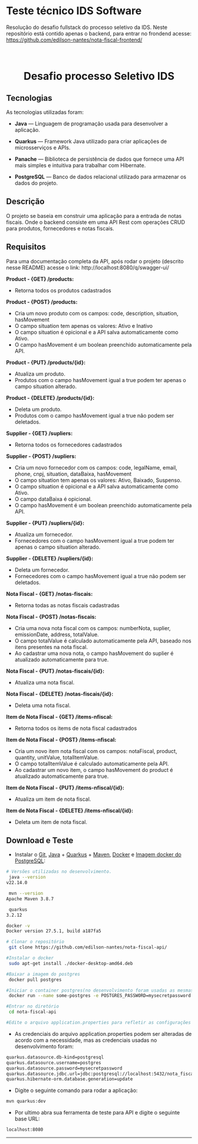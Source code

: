 # Teste técnico IDS Software
Resolução do desafio fullstack do processo seletivo da IDS. Neste repositório está contido apenas o backend, para entrar no frondend acesse: https://github.com/edilson-nantes/nota-fiscal-frontend/

<h1 align="center">
<br>
Desafio processo Seletivo IDS
</h1>

</h1>

## Tecnologias

As tecnologias utilizadas foram:

- **Java** — Linguagem de programação usada para desenvolver a aplicação.

- **Quarkus** —  Framework Java utilizado para criar aplicações de microsserviços e APIs.

- **Panache** — Biblioteca de persistência de dados que fornece uma API mais simples e intuitiva para trabalhar com Hibernate.

- **PostgreSQL** — Banco de dados relacional utilizado para armazenar os dados do projeto.

 ## Descrição
 O projeto se baseia em construir uma aplicação para a entrada de notas fiscais. Onde o backend consiste em uma API Rest com operações CRUD para produtos, fornecedores e notas fiscais.

 ## Requisitos

 Para uma documentação completa da API, após rodar o projeto (descrito nesse README) acesse o link: http://localhost:8080/q/swagger-ui/

**Product - {GET} /products:** 
- Retorna todos os produtos cadastrados

**Product - {POST} /products:** 
- Cria um novo produto com os campos: code, description, situation, hasMovement
- O campo situation tem apenas os valores: Ativo e Inativo
- O campo situation é opicional e a API salva automaticamente como Ativo.
- O campo hasMovement é um boolean preenchido automaticamente pela API.

**Product - {PUT} /products/{id}:** 
- Atualiza um produto.
- Produtos com o campo hasMovement igual a true podem ter apenas o campo situation alterado.

**Product - {DELETE} /products/{id}:** 
- Deleta um produto.
- Produtos com o campo hasMovement igual a true não podem ser deletados.

**Supplier - {GET} /supliers:** 
- Retorna todos os fornecedores cadastrados

**Supplier - {POST} /supliers:** 
- Cria um novo fornecedor com os campos: code, legalName, email, phone, cnpj, situation, dataBaixa, hasMovement
- O campo situation tem apenas os valores: Ativo, Baixado, Suspenso.
- O campo situation é opicional e a API salva automaticamente como Ativo.
- O campo dataBaixa é opicional.
- O campo hasMovement é um boolean preenchido automaticamente pela API.

**Supplier - {PUT} /supliers/{id}:** 
- Atualiza um fornecedor.
- Fornecedores com o campo hasMovement igual a true podem ter apenas o campo situation alterado.

**Supplier - {DELETE} /supliers/{id}:** 
- Deleta um fornecedor.
- Fornecedores com o campo hasMovement igual a true não podem ser deletados.

**Nota Fiscal - {GET} /notas-fiscais:** 
- Retorna todas as notas fiscais cadastradas

**Nota Fiscal - {POST} /notas-fiscais:** 
- Cria uma nova nota fiscal com os campos: numberNota, suplier, emissionDate, address, totalValue.
- O campo totalValue é calculado automaticamente pela API, baseado nos itens presentes na nota fiscal.
- Ao cadastrar uma nova nota, o campo hasMovement do suplier é atualizado automaticamente para true.

**Nota Fiscal - {PUT} /notas-fiscais/{id}:** 
- Atualiza uma nota fiscal.

**Nota Fiscal - {DELETE} /notas-fiscais/{id}:** 
- Deleta uma nota fiscal.

**Item de Nota Fiscal - {GET} /items-nfiscal:** 
- Retorna todos os items de nota fiscal cadastrados

**Item de Nota Fiscal - {POST} /items-nfiscal:** 
- Cria um novo item nota fiscal com os campos: notaFiscal, product, quantity, unitValue, totalItemValue.
- O campo totalItemValue é calculado automaticamente pela API.
- Ao cadastrar um novo item, o campo hasMovement do product é atualizado automaticamente para true.

**Item de Nota Fiscal - {PUT} /items-nfiscal/{id}:** 
- Atualiza um item de nota fiscal.

**Item de Nota Fiscal - {DELETE} /items-nfiscal/{id}:** 
- Deleta um item de nota fiscal.


##  Download e Teste



-  Instalar o [Git](https://git-scm.com/), [Java](https://www.oracle.com/br/java/technologies/javase/jdk11-archive-downloads.html) + [Quarkus](https://quarkus.io/) + [Maven](https://maven.apache.org/download.cgi), [Docker](https://www.docker.com/) e [Imagem docker do PostgreSQL](https://hub.docker.com/_/postgres):

```bash
# Versões utilizadas no desenvolvimento.
 java --version
v22.14.0

 mvn --version
Apache Maven 3.8.7

 quarkus
3.2.12

docker -v
Docker version 27.5.1, build a187fa5
```

```bash
# Clonar o repositório
 git clone https://github.com/edilson-nantes/nota-fiscal-api/

#Instalar o docker
 sudo apt-get install ./docker-desktop-amd64.deb

#Baixar a imagem do postgres
 docker pull postgres

#Iniciar o container postgres(no desenvolvimento foram usadas as mesmas credenciais padrão da imagem)
 docker run --name some-postgres -e POSTGRES_PASSWORD=mysecretpassword -p 5432:5432 -d postgres

#Entrar no diretório
 cd nota-fiscal-api

#Edite o arquivo application.properties para refletir as configurações corretas do banco de dados
```
- As credenciais do arquivo application.properties podem ser alteradas de acordo com a necessidade, mas as credenciais usadas no desenvolvimento foram:

```bash
quarkus.datasource.db-kind=postgresql
quarkus.datasource.username=postgres
quarkus.datasource.password=mysecretpassword
quarkus.datasource.jdbc.url=jdbc:postgresql://localhost:5432/nota_fiscal
quarkus.hibernate-orm.database.generation=update
```

- Digite o seguinte comando para rodar a aplicação:
```bash
mvn quarkus:dev
```

- Por ultimo abra sua ferramenta de teste para API e digite o seguinte base URL:

```
localhost:8080
```

---
